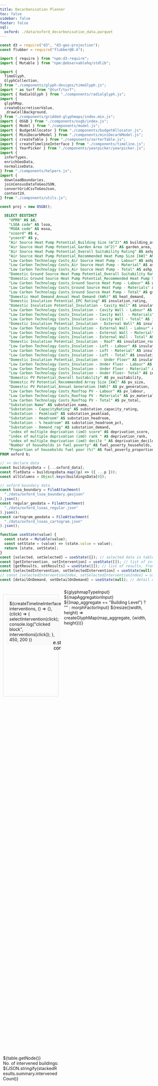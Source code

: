 ```yaml
---
title: Decarbonisation Planner
toc: false
sidebar: false
footer: false
sql:
  oxford: ./data/oxford_decarbonisation_data.parquet
---
```


<!-- ------------ Imports ------------ -->

```js
const d3 = require("d3", "d3-geo-projection");
const flubber = require("flubber@0.4");

import { require } from "npm:d3-require";
import { Mutable } from "npm:@observablehq/stdlib";

import {
  TimeGlyph,
  GlyphCollection,
} from "./components/glyph-designs/timeGlyph.js";
import * as turf from "@turf/turf";
import { RadialGlyph } from "./components/radialglyph.js";
import {
  glyphMap,
  createDiscretiserValue,
  _drawCellBackground,
} from "./components/gridded-glyphmaps/index.min.js";
import { OSGB } from "./components/osgb/index.js";
import { Model } from "./components/model.js";
import { BudgetAllocator } from "./components/budgetAllocator.js";
import { MiniDecarbModel } from "./components/miniDecarbModel.js";
import { createTable } from "./components/sorterTable.js";
import { createTimelineInterface } from "./components/timeline.js";
import { YearPicker } from "./components/yearpicker/yearpicker.js";
import {
  inferTypes,
  enrichGeoData,
  normaliseData,
} from "./components/helpers.js";
import {
  downloadBoundaries,
  joinCensusDataToGeoJSON,
  convertGridCsvToGeoJson,
  context2d,
} from "./components/utils.js";
```

```js
const proj = new OSGB();
```

<!-- ---------------- Data ---------------- -->

```sql id=oxford_data
  SELECT DISTINCT
    "UPRN" AS id,
    "LSOA code" AS lsoa,
    "MSOA code" AS msoa,
    "xcoord" AS x,
    "ycoord" AS y,
    "Air Source Heat Pump Potential_Building Size (m^2)" AS building_area,
    "Air Source Heat Pump Potential_Garden Area (m^2)" AS garden_area,
    "Air Source Heat Pump Potential_Overall Suitability Rating" AS ashp_suitability,
    "Air Source Heat Pump Potential_Recommended Heat Pump Size [kW]" AS ashp_size,
    "Low Carbon Technology Costs_Air Source Heat Pump - Labour" AS ashp_labour,
    "Low Carbon Technology Costs_Air Source Heat Pump - Material" AS ashp_material,
    "Low Carbon Technology Costs_Air Source Heat Pump - Total" AS ashp_total,
    "Domestic Ground Source Heat Pump Potential_Overall Suitability Rating" AS gshp_suitability,
    "Domestic Ground Source Heat Pump Potential_Recommended Heat Pump Size [kW]" AS gshp_size,
    "Low Carbon Technology Costs_Ground Source Heat Pump - Labour" AS gshp_labour,
    "Low Carbon Technology Costs_Ground Source Heat Pump - Materials" AS gshp_material,
    "Low Carbon Technology Costs_Ground Source Heat Pump - Total" AS gshp_total,
    "Domestic Heat Demand_Annual Heat Demand (kWh)" AS heat_demand,
    "Domestic Insulation Potential_EPC Rating" AS insulation_rating,
    "Domestic Insulation Potential_Insulation - Cavity Wall" AS insulation_cwall,
    "Low Carbon Technology Costs_Insulation - Cavity Wall - Labour" AS insulation_cwall_labour,
    "Low Carbon Technology Costs_Insulation - Cavity Wall  - Materials" AS insulation_cwall_materials,
    "Low Carbon Technology Costs_Insulation - Cavity Wall - Total" AS insulation_cwall_total,
    "Domestic Insulation Potential_Insulation - External Wall" AS insulation_ewall,
    "Low Carbon Technology Costs_Insulation - External Wall - Labour" AS insulation_ewall_labour,
    "Low Carbon Technology Costs_Insulation - External Wall - Material" AS insulation_ewall_materials,
    "Low Carbon Technology Costs_Insulation - External Wall - Total" AS insulation_ewall_total,
    "Domestic Insulation Potential_Insulation - Roof" AS insulation_roof,
    "Low Carbon Technology Costs_Insulation - Loft - Labour" AS insulation_roof_labour,
    "Low Carbon Technology Costs_Insulation - Loft - Material" AS insulation_roof_materials,
    "Low Carbon Technology Costs_Insulation - Loft - Total" AS insulation_roof_total,
    "Domestic Insulation Potential_Insulation - Under Floor" AS insulation_floor,
    "Low Carbon Technology Costs_Insulation - Under Floor - Labour" AS insulation_floor_labour,
    "Low Carbon Technology Costs_Insulation - Under Floor - Material" AS insulation_floor_materials,
    "Low Carbon Technology Costs_Insulation - Under Floor- Total" AS insulation_floor_total,
    "Domestic PV Potential_Overall Suitability" AS pv_suitability,
    "Domestic PV Potential_Recommended Array Size [kW]" AS pv_size,
    "Domestic PV Potential_Annual Generation [kWh]" AS pv_generation,
    "Low Carbon Technology Costs_Rooftop PV - Labour" AS pv_labour,
    "Low Carbon Technology Costs_Rooftop PV - Materials" AS pv_material,
    "Low Carbon Technology Costs_Rooftop PV - Total" AS pv_total,
    "Substation Name" AS substation_name,
    "Substation - CapacityRating" AS substation_capacity_rating,
    "Substation - Peakload" AS substation_peakload,
    "Substation - Headroom" AS substation_headroom,
    "Substation - % headroom" AS substation_headroom_pct,
    "Substation - Demand_rag" AS substation_demand,
    "index of multiple deprivation (imd) score" AS deprivation_score,
    "index of multiple deprivation (imd) rank " AS deprivation_rank,
    "index of multiple deprivation (imd) decile " AS deprivation_decile,
    "Number of households in fuel poverty" AS fuel_poverty_households,
    "Proportion of households fuel poor (%)" AS fuel_poverty_proportion
FROM oxford b;
```

```js
// >> declare data
const buildingsData = [...oxford_data];
const flatData = buildingsData.map((p) => ({ ...p }));
const allColumns = Object.keys(buildingsData[0]);
```

```js
// oxford boundary data
const lsoa_boundary = FileAttachment(
  "./data/oxford_lsoa_boundary.geojson"
).json();
const regular_geodata = FileAttachment(
  "./data/oxford_lsoas_regular.json"
).json();
const cartogram_geodata = FileAttachment(
  "./data/oxford_lsoas_cartogram.json"
).json();
```

<!-- ------------ Getter-Setter ------------ -->

```js
function useState(value) {
  const state = Mutable(value);
  const setState = (value) => (state.value = value);
  return [state, setState];
}
const [selected, setSelected] = useState({}); // selected data in table
const [getIntervention, setIntervention] = useState([]); // list of interventions
const [getResults, setResults] = useState([]); // list of results, from running model
const [selectedIntervention, setSelectedIntervention] = useState(null); // selected intervention in timeline
// const [selectedInterventionIndex, setSelectedInterventionIndex] = useState(null); // selected intervention index
const [detailOnDemand, setDetailOnDemand] = useState(null); // detail on demand on map
```

<!-------- Stylesheets -------->
<link
  rel="stylesheet"
  href="https://cdn.jsdelivr.net/npm/bulma@1.0.0/css/bulma.min.css"
>

<link rel="stylesheet" href="https://cdnjs.cloudflare.com/ajax/libs/font-awesome/6.0.0-beta3/css/all.min.css">

<link
  rel="stylesheet"
  href="./styles/dashboard.css"
>

<link
  rel="stylesheet"
  href="./components/yearpicker/yearpicker.css"
>

<style>
body, html {
  height: 100%;
  margin: 0 !important;
  overflow: hidden;
  padding: 0;
}

#observablehq-main, #observablehq-header, #observablehq-footer {
    margin: 0 !important;
    /* width: 100% !important; */
    max-width: 100% !important;
}

#observablehq-center {
  margin: 0.5rem !important;
}

.grid {
  margin: 0 !important;
}

.grid-container {
    display: grid;
    grid-template-columns: 2fr 3fr;
    /* grid-template-rows: 2fr 4fr; */
    /* grid-template-rows: repeat(2, 1fr) 1fr; */
    gap: 2px; /* gap between grid items */
    padding: 2px;
    height: 100vh;
  }

  /* Left panel boxes */
  #left-panel {
     /* Spans 2 rows */
    display: grid;
    grid-column: 1;
    grid-template-rows: 2fr 3fr; /* Sets the row proportions */
    /* grid-template-rows: 1fr 1fr; Two equal rows */
    height: 100%;
    gap: 4px;
  }

  .left-top {
    display: grid;
    grid-row: 1;
    /* grid-template-columns: 1fr 1fr; Split into two equal columns */
    gap: 4px;
  }

  /* Main panel bottom, split into two sections */
  .left-bottom {
    grid-row: 2;
    display: grid;
    /* grid-template-columns: 3fr 1fr; Split bottom row into 1/3 ratio */
    gap: 4px;
  }

  /* Right panel boxes */
  #main-panel {
    grid-column: 2;
    display: grid;
    grid-template-rows: 4fr 2fr;
    height: 98vh;
    gap: 4px;
  }

  .card {
    /* display: flex; /* Use Flexbox */
    /* justify-content: center; Horizontally center content */
    /* align-items: center; Vertically center content */
    /* text-align: center; Center text alignment for multiline */ */
    border: 1px dark-grey solid;
    padding: 8px;
    margin: 0 !important;
    border-radius: 0 !important;
    box-sizing: border-box; /* Ensure padding is included in height calculations */
  }

  .left-top .left-bottom .card {
      height: 100%; /* Let the grid layout define height naturally */
  }

.dragging {
  opacity: 0.5;
  cursor: grabbing;
}

#interventions-list li {
  transition: background-color 0.3s;
}

#interventions-list li:hover {
  background-color: #f9f9f9;
}

#interventions-list li.selected {
  background-color: #e0f7fa; /* Light cyan for selection */
  font-weight: bold;
  border-left: 4px solid #00bcd4; /* Accent border */
}

.buttons {
      margin-left: auto;
    }

.buttons button {
  margin-left: 5px;
  border: none;
  background: none;
  cursor: pointer;
  color: #007bff;
}

.buttons button:hover {
  color: #0056b3;
}

.hidden {
  opacity: 0;
  transition: opacity 0.3s ease;
  pointer-events: none; /* Prevent clicks when hidden */
}

.visible {
  opacity: 1;
  transition: opacity 0.3s ease;
}

#graph-container {
  display: flex;
  align-items: flex-start;
  justify-content: space-between;
  width: 100%;
  border: 1px solid #ddd;
  padding: 10px;
  box-sizing: border-box;
}


/* Panel styling */
#timeline-panel {
  flex: 1;
  background-color: #f9f9f9;
  padding: 10px;
  border-right: 1px solid #ddd;
  height: 100%;
}

/* Buttons container styling */
#timeline-buttons {
  display: flex;
  flex-direction: column;
  gap: 10px;
  margin: 10px; /* Margin on all sides */
}

/* Button styling */
#timeline-buttons .btn {
  display: flex;
  align-items: center;
  justify-content: center;
  width: 40px;
  height: 40px; /* Consistent button size */
  font-size: 16px;
  border: none;
  border-radius: 4px;
  cursor: pointer;
  transition: transform 0.2s ease, background-color 0.2s ease; /* Smooth background transition */
  background-color: #f0f0f0; /* Subtle background */
}

/* Hover effect for buttons */
#timeline-buttons .btn:hover {
  transform: scale(1.1);
  background-color: #e0e0e0;
}

#timeline-buttons .btn i {
  font-size: 18px;
  vertical-align: middle;
}

#timeline-buttons button[disabled] {
    opacity: 0.6;
    cursor: not-allowed;
    background-color: #cccccc;
  }



</style>

<!-- ---------------- HTML Layout ---------------- -->

<div class="grid-container" style="padding:2px; height:100vh;">
  <div id="left-panel" style="overflow-x:hidden; height:96vh;">
    <div class="left-top">
      <div class="card" style="overflow-y: scroll;">
        <!-- <h2> Decarbonisation Planner </h2> -->
        <br>
         <div id="graph-container">
          <div id="timeline-panel">
            ${createTimelineInterface(
            interventions,
            () => {},
            (click) => {
              selectIntervention(click);
              console.log("clicked block", interventions[click]);
              },
            450,
            200
          )}
          </div> <!-- timeline panel -->
          <nav id="timeline-buttons">
            <button id="openModalBtn" data-show-modal class="btn" aria-label="Add">
              <i class="fas fa-plus"></i>
            </button>
            <button class="btn edit" aria-label="Edit">
              <i class="fas fa-edit" style="color:green;"></i>
            </button>
            ${html`<button class="btn erase" aria-label="Delete"
              onclick=${(e) => {
                e.stopPropagation();
                console.log("clicked block", e);
            }}>
            <i class="fas fa-trash" style="color:red;"></i>
          </button>`}
            <button class="btn move-up" aria-label="Move Up">
              <i class="fas fa-arrow-up"></i>
            </button>
            <button class="btn move-down" aria-label="Move Down">
              <i class="fas fa-arrow-down"></i>
            </button>
          </nav>
        </div> <!-- graph container -->
      </div> <!-- card -->
    </div> <!-- left top -->
    <div class="left-bottom">
        <div class="card" style="overflow-x:hidden;">
          <!-- <h2> Sortable Table </h2> -->
            ${table.getNode()}
            <div>No. of intervened buildings: ${JSON.stringify(stackedResults.summary.intervenedCount)}</div>
        </div>
    </div> <!-- left bottom -->
    </div> <!-- left panel -->
  <div id="main-panel">
    <div class="card" style="overflow-x:hidden; overflow-y:hidden; height:96vh;">
      <!-- <h2> Main Panel </h2> -->
      ${glyphmapTypeInput}
      ${mapAggregationInput}
      ${(map_aggregate == "Building Level") ? "" : morphFactorInput}
      ${resize((width, height) => createGlyphMap(map_aggregate, {width, height}))}
    </div>
  </div>
</div>

<!-------- MODAL -------->
<dialog style="padding:0.2em; border-width:0px;">
  <div id="project-properties" class="card">
    <div class="form-group">
      ${techsInput}
    </div>
    <div class="form-group">
      ${totalBudgetInput}
    </div>
    <div class="form-group">
      <div style="display:flex; flex-direction: row; align-items: center; min-height: 25.5px; gap: 60px;">
        <span><b>Start Year</b></span> ${startYearInput}
      </div>
    </div>
    <div class="form-group">
      <label for="total-budget">Project length (years):</label>
      ${projectLengthInput}
    </div>
    <div class="form-group">
      <label for="total-budget">Budget Allocation Type:</label>
      ${allocationTypeInput}
    </div>
    <!-- ${svg} -->
    <div class="form-group">
    <form method="dialog">
      ${html`
        <button class="create-btn" type="button" onclick=${addNewIntervention}>
          Add New Intervention
        </button>
      `}
      </form> 
    </div>
  </div>
</dialog>

```js
// Modal script
let modalBtn = document.querySelector("[data-show-modal]");
let modal = document.querySelector("dialog");

// Show the modal
modalBtn.addEventListener("click", function () {
  modal.showModal();
});
```

```js
// for dealing with selected list items
let selectedInterventionIndex = null; // Track the selected intervention index
// console.log("selectedInterventionIndex: ", selectedInterventionIndex);

function selectIntervention(index) {
  // Update the selected index
  selectedInterventionIndex = index;
  // setSelectedInterventionIndex(index);

  // Clear previous selection
  document
    .querySelectorAll("#interventions-list li")
    .forEach((li) => li.classList.remove("selected"));

  // Highlight the selected item
  const selectedItem = document.querySelector(
    `#interventions-list li:nth-child(${index + 1})`
  );
  setSelectedIntervention(results[selectedInterventionIndex]);
  // console.log("selectedItem: ", results[selectedInterventionIndex]);
  // setSelectedIntervention(selectedItem);
  if (selectedItem) selectedItem.classList.add("selected");
}

// if interventions is empty, setSelectedIntervention to null
if (interventions.length === 0) {
  setSelectedIntervention(null);
  // setSelectedInterventionIndex(null); // this somehow crashes the code
}
```

```js
// Disable buttons when no intervention is selected
document
  .querySelectorAll("#timeline-buttons button:not(#openModalBtn)")
  .forEach((button) => {
    button.disabled = !selectedIntervention;
    // console.log("button status", button.disabled);
    button.setAttribute("aria-disabled", !selectedIntervention);
  });
```

<!-- ---------------- Input form declarations ---------------- -->

```js
// list of decarb technologies
const techsInput = Inputs.select(
  [
    "PV",
    "ASHP",
    "GSHP",
    "Insulation - Cavity Wall",
    "Insulation - External Wall",
    "Insulation - Roof",
    "Insulation - Under Floor",
  ],
  {
    label: html`<b>Technology</b>`,
    value: "ASHP",
    submit: true,
    // disabled: selectedIntervention ? true : false,
  }
);
techsInput.style["max-width"] = "300px";
Object.assign(techsInput, {
  oninput: (event) => event.isTrusted && event.stopImmediatePropagation(),
  onchange: (event) => event.currentTarget.dispatchEvent(new Event("input")),
});
const technology = Generators.input(techsInput);
// display(techsInput);

// Total Budget
const totalBudgetInput = Inputs.text({
  label: html`<b>Total Budget</b>`,
  placeholder: "Available Budget in GBP",
  value: 100_000_000,
  submit: true,
  // disabled: selectedIntervention ? true : false,
  // value: selectedIntervention
  //   ? Math.round(
  //       (selectedIntervention.totalBudgetSpent + Number.EPSILON) * 100
  //     ) / 100
  //   : 100_000_000,
  // submit: html`<button class="create-btn" style="color:white;">Submit</button>`,
});
totalBudgetInput.style["max-width"] = "300px";
Object.assign(totalBudgetInput, {
  oninput: (event) => event.isTrusted && event.stopImmediatePropagation(),
  onchange: (event) => event.currentTarget.dispatchEvent(new Event("input")),
});
const total_budget = Generators.input(totalBudgetInput);

// Start Year
// const startYearInput = Inputs.text({
//   label: html`<b>Start Year</b>`,
//   placeholder: "Starting year?",
//   disabled: selectedIntervention ? true : false,
//   value: selectedIntervention
//     ? Number(Object.keys(selectedIntervention.yearlyStats)[0])
//     : 2024,
//   // submit: html`<button class="create-btn" style="color:white;">Submit</button>`,
// });
// startYearInput.style["max-width"] = "300px";
const startYearInput = html`<input
  style="width: 100%; max-width:100px; max-height: 25.5px;"
  type="number"
  value="2024"
  step="1"
  min="2024"
  max="2080"
  label="Start Year"
/>`;
Object.assign(startYearInput, {
  oninput: (event) => event.isTrusted && event.stopImmediatePropagation(),
  onchange: (event) => event.currentTarget.dispatchEvent(new Event("input")),
});
// console.log("startYearInput.style", startYearInput.columns);
const start_year = Generators.input(startYearInput);

// Project Length
const projectLengthInput = Inputs.range([0, 10], {
  // label: html`<b>Project length in years</b>`,
  step: 1,
  value: 5,
});
projectLengthInput.number.style["max-width"] = "60px";
Object.assign(projectLengthInput, {
  oninput: (event) => event.isTrusted && event.stopImmediatePropagation(),
  onchange: (event) => event.currentTarget.dispatchEvent(new Event("input")),
});
const project_length = Generators.input(projectLengthInput);

// Allocation Type
const allocationTypeInput = Inputs.radio(["linear", "sqrt", "exp", "cubic"], {
  // label: html`<b>Allocation Type</b>`,
  value: "linear",
});
Object.assign(allocationTypeInput, {
  oninput: (event) => event.isTrusted && event.stopImmediatePropagation(),
  onchange: (event) => event.currentTarget.dispatchEvent(new Event("input")),
});
const allocation_type = Generators.input(allocationTypeInput);

const priorityInput = Inputs.form([
  Inputs.select([...allColumns, "None"], {
    label: html`<b>Sorting Priority</b>`,
    value: "None",
    disabled: true,
  }),
  Inputs.radio(["asc", "desc"], {
    label: "Order",
    value: "asc",
    disabled: true,
  }),
]);
const priority_input = Generators.input(priorityInput);

const filterInput = Inputs.form([
  Inputs.select([...allColumns, "None"], {
    label: html`<b>Filter Column</b>`,
    value: "None",
    disabled: true,
  }),
  Inputs.text({
    label: "Filter Value",
    placeholder: "e.g., '> 1000'",
    disabled: true,
  }),
]);
const filter_input = Generators.input(filterInput);

const glyphmapTypeInput = Inputs.radio(
  ["Interventions", "Decarbonisation Time series"],
  {
    label: "Type of map",
    value: "Interventions",
  }
);
const glyphmapType = Generators.input(glyphmapTypeInput);

const mapAggregationInput = Inputs.radio(["LSOA Level", "Building Level"], {
  label: "Map Aggregated at",
  value: "LSOA Level",
});
const map_aggregate = Generators.input(mapAggregationInput);

const morphFactorInput = html`<input
  style="width: 100%; max-width:450px;"
  type="range"
  value="0"
  step="0.05"
  min="0"
  max="1"
/>`;
const morph_factor = Generators.input(morphFactorInput);
```

```js
// Budget Allocator
const allocator = new BudgetAllocator(
  total_budget,
  Number(start_year),
  Number(project_length)
);

let initialAllocations;
if (allocation_type === "linear") {
  initialAllocations = allocator.allocateLinear();
} else {
  initialAllocations = allocator.allocateCustom(allocation_type);
}
```

```js
const { svg, getAllocations } = allocator.visualise(
  initialAllocations,
  (changes) => {
    // console.log("data changed:", changes);
    setSelected(changes);
  },
  400,
  200
);
// display(results);
```

```js
// set allocation based on custom graph
allocation_type;
const allocations = selected ? getAllocations(selected) : initialAllocations;
// display(interventions);
```

```js
// console.log("selected: ", selected);
```

```js
// store intervention results
let interventions = getIntervention;
let results = getResults;
```

<!-- ---------------- Functions ---------------- -->

```js
// >> Some functions related to creating and managing interventions

// create config template
function createConfigTemplate(start_year, allocations) {
  return {
    initial_year: Number(start_year),
    duration: allocations.length,
    rolledover_budget: 0,
    yearly_budgets: allocations.map((item) => item.budget),
    tech: {},
    priorities: [],
    filters: [],
  };
}

// add new intervention
function addIntervention(
  techConfig,
  start_year,
  allocation,
  filters = [],
  priorities = []
) {
  const config = createConfigTemplate(start_year, allocation);
  // console.log("configuration sent", config);

  config.tech = {
    name: techConfig.name,
    config: techConfig.config,
  };

  // console.log("techConfig Name", techConfig);

  // Apply filters and priorities - append to existing
  config.filters = [...(config.filters || []), ...filters];
  config.priorities = [...(config.priorities || []), ...priorities];

  const newIntervention = { ...config, id: Date.now() };
  setIntervention([...interventions, newIntervention]);
  const modelResult = runModel(newIntervention, buildingsData);
  setResults([...results, modelResult]);
  console.log("Intervention added:", config);
  // close the modal
  document.getElementById("simpleModal").style.display = "none";
}
// remove intervention
function removeIntervention(index) {
  if (index >= 0 && index < interventions.length) {
    setIntervention(interventions.filter((_, i) => i !== index));

    // when intervention is removed, remove the corresponding results
    setResults(results.filter((_, i) => i !== index));
  } else {
    console.log("Invalid index.");
  }
}

// handle form submission: add new intervention
function addNewIntervention() {
  const new_start_year = start_year;
  const new_tech = technology;
  const new_allocations = allocations;

  // if result exist, take the remaining budget from the latest year
  // and add it to this first year budget
  if (results.length > 0) {
    const latestResult = results[results.length - 1];
    new_allocations[0].budget += latestResult.remainingBudget;
  }

  // Retrieve techConfig from the selected technology
  const techConfig = listOfTech[new_tech];
  // console.log("techConfig", techConfig);

  // Example filters and priorities
  // const filters = [(b) => b.properties["substation_headroom"] >= 500];
  // const priorities = [{ name: "substation_capacity_rating", order: "asc" }];
  const filters = [];
  const priorities = [];

  addIntervention(
    techConfig,
    new_start_year,
    new_allocations,
    filters,
    priorities
  );
}

// Modify current intervention
function modifyIntervention(
  index,
  newTechConfig = null,
  newStartYear = null,
  newAllocations = null,
  newFilters = null,
  newPriorities = null
) {
  // Validate index
  if (index < 0 || index >= interventions.length) {
    console.error("Invalid intervention index");
    return;
  }

  // Get existing intervention
  const intervention = { ...interventions[index] };

  // Update values if provided
  if (newTechConfig) {
    intervention.tech = {
      name: newTechConfig.name,
      config: newTechConfig.config,
    };
  }

  if (newStartYear) {
    intervention.initial_year = Number(newStartYear);
  }

  if (newAllocations) {
    intervention.yearly_budgets = newAllocations.map((item) => item.budget);
    intervention.duration = newAllocations.length;
  }

  if (newFilters) {
    intervention.filters = [...newFilters];
  }

  if (newPriorities) {
    intervention.priorities = [...newPriorities];
  }

  // Update interventions array
  const updatedInterventions = [...interventions];
  updatedInterventions[index] = intervention;
  setIntervention(updatedInterventions);

  // Re-run model and update results
  const modelResult = runModel(intervention, buildingsData);
  const updatedResults = [...results];
  updatedResults[index] = modelResult;
  setResults(updatedResults);

  console.log("Intervention modified:", intervention);
}

// stack results from getRecap() method
function stackResults(results) {
  const buildingMap = new Map();
  const yearlySummary = {}; // Object to store the overall yearly summary

  // Collect and merge all buildings from all results
  results.forEach((result) => {
    // Process yearlyStats for overall summary
    Object.entries(result.yearlyStats).forEach(([year, stats]) => {
      if (!yearlySummary[year]) {
        yearlySummary[year] = {
          budgetSpent: 0,
          buildingsIntervened: 0,
          totalCarbonSaved: 0, // Initialize carbon saved
          technologies: new Set(),
        };
      }

      yearlySummary[year].budgetSpent += stats.budgetSpent;
      yearlySummary[year].buildingsIntervened += stats.buildingsIntervened;
      yearlySummary[year].technologies.add(result.techName); // Add the technology

      // Accumulate total carbon saved from intervened buildings for this year
      stats.intervenedBuildings.forEach((building) => {
        yearlySummary[year].totalCarbonSaved += building.carbonSaved || 0;
      });
    });

    result.allBuildings.forEach((building) => {
      if (!buildingMap.has(building.id)) {
        const { properties, ...rest } = building; // Destructure properties and other fields
        buildingMap.set(building.id, {
          ...rest,
          ...properties, // Flatten properties here
          isIntervened: false,
          totalCost: 0,
          totalCarbonSaved: 0,
          interventionHistory: [],
          interventionYears: [],
          interventionTechs: [],
        });
      }
    });

    // Process interventions
    result.intervenedBuildings.forEach((building) => {
      const target = buildingMap.get(building.id);
      const intervention = {
        tech: result.techName,
        year: building.interventionYear,
        cost: building.interventionCost,
        carbonSaved: building.carbonSaved,
        interventionID: result.interventionId,
      };

      target.isIntervened = true;
      target.totalCost += building.interventionCost;
      target.totalCarbonSaved += building.carbonSaved;
      target.interventionHistory.push(intervention);
      target.interventionYears.push(building.interventionYear);
      if (!target.interventionTechs.includes(result.techName)) {
        target.interventionTechs.push(result.techName);
      }
    });
  });

  // Finalize the yearly summary
  Object.values(yearlySummary).forEach((yearData) => {
    yearData.technologies = Array.from(yearData.technologies); // Convert Set to Array
  });

  const buildings = Array.from(buildingMap.values());
  const summary = {
    totalBuildings: buildings.length,
    intervenedCount: buildings.filter((b) => b.isIntervened).length,
    untouchedCount: buildings.filter((b) => !b.isIntervened).length,
    totalCost: buildings.reduce((sum, b) => sum + b.totalCost, 0),
    totalCarbonSaved: buildings.reduce((sum, b) => sum + b.totalCarbonSaved, 0),
    uniqueTechs: [
      ...new Set(buildings.flatMap((b) => b.interventionTechs).filter(Boolean)),
    ],
    interventionYearRange: buildings.some((b) => b.interventionYears.length)
      ? [
          Math.min(...buildings.flatMap((b) => b.interventionYears)),
          Math.max(...buildings.flatMap((b) => b.interventionYears)),
        ]
      : null,
  };

  return {
    buildings,
    summary,
    yearlySummary, // Add the overall yearly summary
    intervenedBuildings: buildings.filter((b) => b.isIntervened),
    untouchedBuildings: buildings.filter((b) => !b.isIntervened),
  };
}

const stackedResults = stackResults(results);

// console.log("stackedResults", stackedResults);
```

```js
let config = {
  initial_year: Number(start_year),
  rolledover_budget: 0,
  yearly_budgets: allocations.map((item) => item.budget),
  tech: {},
  priorities: [],
};

const listOfTech = {
  ASHP: {
    name: "ASHP",
    config: {
      suitabilityKey: "ashp_suitability",
      labourKey: "ashp_labour",
      materialKey: "ashp_material",
      savingsKey: "heat_demand",
    },
  },
  PV: {
    name: "PV",
    config: {
      suitabilityKey: "pv_suitability",
      labourKey: "pv_labour",
      materialKey: "pv_material",
      savingsKey: "solar_generation",
    },
  },
  GSHP: {
    name: "GSHP",
    config: {
      suitabilityKey: "gshp_suitability",
      labourKey: "gshp_labour",
      materialKey: "gshp_material",
      savingsKey: "gshp_size",
    },
  },
  Insulation: {
    name: "Insulation",
    config: {
      suitabilityKey: "insulation_rating",
      labourKey: "insulation_cwall_labour",
      materialKey: "insulation_cwall_materials",
      savingsKey: "insulation_cwall",
    },
  },
};

function addTechConfig(techConfig) {
  config.tech = {
    name: techConfig.name,
    config: techConfig.config,
  };
}

function addPriority(name, order = "asc") {
  const newPriority = {
    name: name,
    order: order,
  };

  config.priorities.push(newPriority);
}

function runModel(config, buildings) {
  const model = new MiniDecarbModel(config, buildings);
  model.runModel();
  return model.getRecap();
}

// update config here
// addTechConfig(listOfTech.ASHP);
// // addPriority("substation_headroom", "asc");
```

```js
// console.log("selectedIntervention", selectedIntervention);
// console.log(
//   "selectedIntervention year",
//   Object.keys(selectedIntervention.yearlyStats)[0]
// );
```

<!-- ---------------- Sortable Table ---------------- -->

```js
// columns to show in the table
const cols = [
  { column: "id", nominals: null },
  {
    column: "isIntervened",
    nominals: null,
  },
  { column: "lsoa", nominals: null },
  {
    column: "insulation_rating",
    ordinals: ["Unknown", "A", "B", "C", "D", "E", "F", "G"],
  },
  {
    column: "insulation_ewall",
    // ordinals: null,
    nominals: null,
    // ordinals: ["Unknown", "A", "B", "C", "D", "E", "F", "G"],
  },
  {
    column: "pv_generation",
    thresholds: [
      0, 1000, 2000, 3000, 4000, 5000, 6000, 7000, 8000, 9000, 10000, 20000,
      30000, 40000, 50000,
    ],
  },
  {
    column: "ashp_size",
    thresholds: [0, 1, 2, 3, 4, 5, 6, 7, 8, 9, 10, 20, 30, 40, 50],
  },
];
```

```js
const tableData = selectedIntervention ? stackedResults.buildings : flatData;

const table = new createTable(tableData, cols, (changes) => {
  console.log("Table changed:", changes);
  setSelected(changes.selection);
});
```

```js
console.log("Test inferring data types", inferTypes(tableData));
```

<!-- ---------------- Glyph Maps ---------------- -->

```js
// glyphmap basic specs
function glyphMapSpecBasic(width = 1000, height = 600) {
  return {
    // coordType: "notmercator",
    initialBB: turf.bbox(lsoa_boundary),
    data: tableData,
    getLocationFn: (row) => [row.x, row.y],
    discretisationShape: "grid",
    mapType: "CartoPositron",
    // interactiveCellSize: true,
    cellSize: 30,

    // width: 800,
    // height: 600,
    width: width,
    height: height - 40,

    customMap: {
      scaleParams: [],

      initFn: (cells, cellSize, global, panel) => {
        // console.log("initFn", cells, cellSize, global, panel);
      },

      preAggrFn: (cells, cellSize, global, panel) => {
        // console.log("global", global);
      },

      aggrFn: (cell, row, weight, global, panel) => {
        if (cell.building_area) {
          cell.building_area += row.building_area;
          // Update existing values
          cell.data.costs.ashp += row.ashp_labour + row.ashp_material;
          cell.data.costs.pv += row.pv_labour + row.pv_material;
          cell.data.costs.gshp += row.gshp_labour + row.gshp_material;
          cell.data.carbon.ashp += row.heat_demand;
          cell.data.carbon.pv += row.pv_generation;
          cell.data.carbon.gshp += row.gshp_size;
        } else {
          cell.building_area = row.building_area;
          // Initialize data structure
          cell.data = {
            costs: {
              ashp: row.ashp_labour + row.ashp_material,
              pv: row.pv_labour + row.pv_material,
              gshp: row.gshp_labour + row.gshp_material,
            },
            carbon: {
              ashp: row.heat_demand,
              pv: row.pv_generation,
              gshp: row.gshp_size,
            },
          };
        }

        // --- Normalization ---
        // Create arrays for costs and carbon for normalization
        let costsData = Object.entries(cell.data.costs).map(([key, value]) => ({
          key,
          value,
        }));
        let carbonData = Object.entries(cell.data.carbon).map(
          ([key, value]) => ({ key, value })
        );

        // Normalize costs and carbon data separately
        costsData = normaliseData(costsData, ["value"]);
        carbonData = normaliseData(carbonData, ["value"]);

        // Update cell.data with normalized values
        cell.data.costs = costsData.reduce((acc, { key, value }) => {
          acc[key] = value;
          return acc;
        }, {});
        cell.data.carbon = carbonData.reduce((acc, { key, value }) => {
          acc[key] = value;
          return acc;
        }, {});
      },

      postAggrFn: (cells, cellSize, global, panel) => {
        //add cell interaction
        let canvas = d3.select(panel).select("canvas").node();

        canvas.addEventListener("click", function (evt) {
          //check which cell the click was in
          const rect = canvas.getBoundingClientRect();
          let x = evt.clientX - rect.left;
          let y = evt.clientY - rect.top;
          global.clickedCell = null;
          for (let i = 0; i < cells.length; i++)
            if (insideCell(cells[i], x, y)) global.clickedCell = cells[i];
        });
      },

      preDrawFn: (cells, cellSize, ctx, global, panel) => {
        if (!cells || cells.length === 0) {
          console.error("No cells data available");
          return;
        }

        global.pathGenerator = d3.geoPath().context(ctx);
        global.colourScalePop = d3
          .scaleSequential(d3.interpolateBlues)
          .domain([0, d3.max(cells.map((row) => row.building_area))]);
      },

      drawFn: (cell, x, y, cellSize, ctx, global, panel) => {
        const boundary = cell.getBoundary(0);
        if (boundary[0] != boundary[boundary.length - 1]) {
          boundary.push(boundary[0]);
        }
        const boundaryFeat = turf.polygon([boundary]);

        ctx.beginPath();
        global.pathGenerator(boundaryFeat);
        ctx.fillStyle = global.colourScalePop(cell.building_area);
        ctx.fill();

        //add contour to clicked cells
        if (global.clickedCell == cell) {
          ctx.lineWidth = 4;
          ctx.strokeStyle = "rgb(250,250,250)";
          ctx.stroke();
          ctx.lineWidth = 2;
          ctx.strokeStyle = "rgb(50,50,50)";
          ctx.stroke();
        }

        //draw a radial glyph -> change the array to real data (between 0 and 1)
        // drawRadialMultivariateGlyph([0.5, 0.1, 0.9, 0.3], x, y, cellSize, ctx);
        let rg = new RadialGlyph([
          cell.data.carbon.ashp,
          cell.data.carbon.pv,
          cell.data.carbon.gshp,
          cell.data.costs.ashp,
          cell.data.costs.pv,
          cell.data.costs.gshp,
        ]);
        rg.draw(ctx, x, y, cellSize / 2);

        // console.log("boundary", boundary);
      },

      postDrawFn: (cells, cellSize, ctx, global, panel) => {},

      tooltipTextFn: (cell) => {
        if (cell) {
          // console.log("cell on tooltip", cell);
          setDetailOnDemand(cell.data);
          return `Total Building Area: ${cell.building_area.toFixed(2)} m^2`;
        } else {
          return "no data";
        }
      },
    },
  };
}
```

```js
const glyphMapSpecBasicWgs84 = {
  ...glyphMapSpecBasic,
  // coordType: "mercator",
  initialBB: {}, //use the WGS84 extent
  getLocationFn: (row) => {},
};
```

```js
function drawDetailOnDemand(width, height) {
  let canvas = document.createElement("canvas");
  let ctx = canvas.getContext("2d");
  canvas.width = width;
  canvas.height = width;

  if (!detailOnDemand) {
    return canvas;
  }

  let data = detailOnDemand;

  let rg = new RadialGlyph([
    data.carbon.ashp,
    data.carbon.pv,
    data.carbon.gshp,
    data.costs.ashp,
    data.costs.pv,
    data.costs.gshp,
  ]);
  rg.draw(ctx, width / 2, height / 2, Math.min(width / 2, height / 2));

  return canvas;
}
```

```js
function drawRadialMultivariateGlyph(normalisedData, x, y, size, ctx) {
  let angle = (2 * Math.PI) / normalisedData.length;
  let centerX = x;
  let centerY = y;
  let radius = size / 2;
  // console.log(radius);

  //get a colour palette
  let colors = d3
    .scaleOrdinal(d3.schemeTableau10)
    .domain(d3.range(normalisedData.length));

  normalisedData.map((d, i) => {
    drawPieSlice(
      ctx,
      centerX,
      centerY,
      radius * 0.9,
      angle * (i + 0.1),
      angle * (i + 0.9),
      "rgba(0,0,0,0.05)"
    );
    drawPieSlice(
      ctx,
      centerX,
      centerY,
      radius * Math.sqrt(d) * 0.95,
      angle * (i + 0.1),
      angle * (i + 0.9),
      colors(i)
    );
  });
}
```

```js
function drawPieSlice(ctx, cx, cy, r, angleStart, angleEnd, color) {
  ctx.beginPath();
  ctx.moveTo(cx, cy);
  ctx.arc(cx, cy, r, angleStart, angleEnd);
  ctx.lineTo(cx, cy);
  ctx.fillStyle = color;
  ctx.fill();
}
```

```js
// joining attributes to geodata
// const regular_geodata_withproperties = joinCensusDataToGeoJSON(
//   [...flatData],
//   regular_geodata
// );
// const cartogram_geodata_withproperties = joinCensusDataToGeoJSON(
//   [...flatData],
//   cartogram_geodata
// );
// console.log("regular_geodata_withproperties", regular_geodata_withproperties);
// console.log(
//   "cartogram_geodata_withproperties",
//   cartogram_geodata_withproperties
// );
```

```js
// console.log("Flat Data", flatData);
```

```js
// geo-enrichment - combine geodata with building level properties
const aggregations = {
  building_area: "sum",
  ashp_labour: "sum",
  ashp_material: "sum",
  pv_labour: "sum",
  pv_material: "sum",
  gshp_labour: "sum",
  gshp_material: "sum",
  gshp_size: "sum",
  heat_demand: "sum", // type inferrence need to deal with some nullish values
  pv_generation: "sum", // type inferrence need to deal with some nullish values
  ashp_suitability: "count",
  pv_suitability: "count",
  gshp_suitability: "count",
};

const regular_geodata_withproperties = enrichGeoData(
  flatData,
  regular_geodata,
  "lsoa",
  "code",
  aggregations
);

// console.log(
//   "regular_geodata_withproperties_enriched",
//   regular_geodata_withproperties_enriched
// );

const cartogram_geodata_withproperties = enrichGeoData(
  flatData,
  cartogram_geodata,
  "lsoa",
  "code",
  aggregations
);
// console.log(
//   "cartogram_geodata_withproperties_enriched",
//   cartogram_geodata_withproperties_enriched
// );
```

```js
// Data processing functions

const osgb = new OSGB();
let clone = turf.clone(regular_geodata);
turf.coordEach(clone, (currentCoord) => {
  const newCoord = osgb.toGeo(currentCoord);
  currentCoord[0] = newCoord[0];
  currentCoord[1] = newCoord[1];
});
const regularGeodataLsoaWgs84 = clone;
```

```js
const osgb = new OSGB();
let clone = turf.clone(cartogram_geodata);
turf.coordEach(clone, (currentCoord) => {
  const newCoord = osgb.toGeo(currentCoord);
  currentCoord[0] = newCoord[0];
  currentCoord[1] = newCoord[1];
});
const cartogramGeodataLsoaWgs84 = clone;
// display(cartogramLsoaWgs84());
```

```js
// Create a lookup table for the key data - geography
const keydata = _.keyBy(
  regular_geodata_withproperties.features.map((feat) => {
    return {
      code: feat.properties.code,
      population: +feat.properties.population,
      data: feat,
    };
  }),
  "code"
);
// console.log("keydat", keydata);

const regularGeodataLookup = _.keyBy(
  regular_geodata_withproperties.features.map((feat) => {
    return { ...feat, centroid: turf.getCoord(turf.centroid(feat.geometry)) };
  }),
  (feat) => feat.properties.code
);

const cartogramGeodataLsoaLookup = _.keyBy(
  cartogram_geodata_withproperties.features.map((feat) => {
    return { ...feat, centroid: turf.getCoord(turf.centroid(feat.geometry)) };
  }),
  (feat) => feat.properties.code
);
```

```js
const geographyLsoaWgs84Lookup = _.keyBy(
  regular_geodata_withproperties.features.map((feat) => {
    const transformedGeometry = transformGeometry(feat.geometry);
    const centroid = turf.getCoord(turf.centroid(transformedGeometry));
    return {
      ...feat,
      geometry: transformedGeometry,
      centroid: centroid,
    };
  }),
  (feat) => feat.properties.code
);

const cartogramLsoaWgs84Lookup = _.keyBy(
  cartogram_geodata_withproperties.features.map((feat) => {
    const transformedGeometry = transformGeometry(feat.geometry);
    const centroid = turf.getCoord(turf.centroid(transformedGeometry));
    return {
      ...feat,
      geometry: transformedGeometry,
      centroid: centroid,
    };
  }),
  (feat) => feat.properties.code
);
```

```js
const flubbers = {};
for (const key of Object.keys(cartogramLsoaWgs84Lookup)) {
  if (geographyLsoaWgs84Lookup[key] && cartogramLsoaWgs84Lookup[key]) {
    flubbers[key] = flubber.interpolate(
      turf.getCoords(geographyLsoaWgs84Lookup[key])[0],
      turf.getCoords(cartogramLsoaWgs84Lookup[key])[0],
      { string: false }
    );
  }
}
const tweenWGS84Lookup = _.mapValues(flubbers, (v, k) => {
  const feat = turf.multiLineString([v(morph_factor)], { code: k });
  feat.centroid = turf.getCoord(turf.centroid(feat.geometry));
  return feat;
});
```

```js
// discretiser
function valueDiscretiser(geomLookup) {
  return createDiscretiserValue({
    valueFn: (row) => {
      return row.code;
    },
    glyphLocationFn: (key) => geomLookup[key]?.centroid,
    boundaryFn: (key) => geomLookup[key]?.geometry.coordinates[0],
  });
}
```

```js
const glyphMapSpec = {
  coordType: "notmercator",
  initialBB: transformCoordinates(turf.bbox(regular_geodata)),
  data: Object.values(keydata),
  getLocationFn: (row) => regularGeodataLookup[row.code]?.centroid,
  discretisationShape: "grid",
  interactiveCellSize: true,
  interactiveZoomPan: true,
  mapType: "CartoPositron",
  // mapType: "StamenTonerLite",
  cellSize: 30,

  width: 500,
  height: 500,

  customMap: {
    scaleParams: [],

    initFn: (cells, cellSize, global, panel) => {
      // console.log("initFn", cells, cellSize, global, panel);
    },

    preAggrFn: (cells, cellSize, global, panel) => {
      // console.log("global", global);
    },

    aggrFn: (cell, row, weight, global, panel) => {
      // console.log("aggrFn", row);
      if (cell.building_area) {
        cell.building_area += row.data.properties.building_area;
        // Update existing values
        cell.data.costs.ashp +=
          row.data.properties.ashp_labour + row.data.properties.ashp_material;
        cell.data.costs.pv +=
          row.data.properties.pv_labour + row.data.properties.pv_material;
        cell.data.costs.gshp +=
          row.data.properties.gshp_labour + row.data.properties.gshp_material;
        cell.data.carbon.ashp += row.data.properties.heat_demand;
        cell.data.carbon.pv += row.data.properties.pv_generation;
        cell.data.carbon.gshp += row.data.properties.gshp_size;
      } else {
        cell.building_area = row.data.properties.building_area;
        // Initialize data structure
        cell.data = {
          costs: {
            ashp:
              row.data.properties.ashp_labour +
              row.data.properties.ashp_material,
            pv: row.data.properties.pv_labour + row.data.properties.pv_material,
            gshp:
              row.data.properties.gshp_labour +
              row.data.properties.gshp_material,
          },
          carbon: {
            ashp: row.data.properties.heat_demand,
            pv: row.data.properties.pv_generation,
            gshp: row.data.properties.gshp_size,
          },
        };
      }

      // --- Normalization ---
      // Create arrays for costs and carbon for normalization
      let costsData = Object.entries(cell.data.costs).map(([key, value]) => ({
        key,
        value,
      }));
      let carbonData = Object.entries(cell.data.carbon).map(([key, value]) => ({
        key,
        value,
      }));

      // Normalize costs and carbon data separately
      costsData = normaliseData(costsData, ["value"]);
      carbonData = normaliseData(carbonData, ["value"]);

      // Update cell.data with normalized values
      cell.data.costs = costsData.reduce((acc, { key, value }) => {
        acc[key] = value;
        return acc;
      }, {});
      cell.data.carbon = carbonData.reduce((acc, { key, value }) => {
        acc[key] = value;
        return acc;
      }, {});
    },

    postAggrFn: (cells, cellSize, global, panel) => {
      //add cell interaction
      let canvas = d3.select(panel).select("canvas").node();

      canvas.addEventListener("click", function (evt) {
        //check which cell the click was in
        const rect = canvas.getBoundingClientRect();
        let x = evt.clientX - rect.left;
        let y = evt.clientY - rect.top;
        global.clickedCell = null;
        for (let i = 0; i < cells.length; i++)
          if (insideCell(cells[i], x, y)) global.clickedCell = cells[i];
      });
    },

    preDrawFn: (cells, cellSize, ctx, global, panel) => {
      if (!cells || cells.length === 0) {
        console.error("No cells data available");
        return;
      }

      global.pathGenerator = d3.geoPath().context(ctx);
      global.colourScalePop = d3
        .scaleSequential(d3.interpolateBlues)
        .domain([0, d3.max(cells.map((row) => row.building_area))]);
    },

    drawFn: (cell, x, y, cellSize, ctx, global, panel) => {
      const boundary = cell.getBoundary(0);
      if (boundary[0] != boundary[boundary.length - 1]) {
        boundary.push(boundary[0]);
      }
      const boundaryFeat = turf.polygon([boundary]);

      ctx.beginPath();
      global.pathGenerator(boundaryFeat);
      ctx.fillStyle = global.colourScalePop(cell.building_area);
      ctx.fill();

      ctx.lineWidth = 0.2;
      ctx.strokeStyle = "rgb(7, 77, 255)";
      ctx.stroke();

      //add contour to clicked cells
      if (global.clickedCell == cell) {
        ctx.lineWidth = 4;
        ctx.strokeStyle = "rgb(250,250,250)";
        ctx.stroke();
        ctx.lineWidth = 2;
        ctx.strokeStyle = "rgb(50,50,50)";
        ctx.stroke();
      }

      //draw a radial glyph -> change the array to real data (between 0 and 1)
      // drawRadialMultivariateGlyph([0.5, 0.1, 0.9, 0.3], x, y, cellSize, ctx);
      let rg = new RadialGlyph([
        cell.data.carbon.ashp,
        cell.data.carbon.pv,
        cell.data.carbon.gshp,
        cell.data.costs.ashp,
        cell.data.costs.pv,
        cell.data.costs.gshp,
      ]);
      rg.draw(ctx, x, y, cellSize / 2);

      // console.log("boundary", boundary);
    },

    postDrawFn: (cells, cellSize, ctx, global, panel) => {},

    tooltipTextFn: (cell) => {
      if (cell) {
        console.log("cell on tooltip", cell);
        setDetailOnDemand(cell.data);
        return `Total Building Area: ${cell.building_area.toFixed(2)} m^2`;
      } else {
        return "no data";
      }
    },
  },
};
// display([...glyphMapSpec2()]);
```

```js
morph_factor; //causes code to run whenever the slider is moved
morphGlyphMap.setGlyph({
  discretiserFn: valueDiscretiser(tweenWGS84Lookup),
});
```

```js
const glyphMapSpecWgs84 = {
  ...glyphMapSpec,
  coordType: "mercator",
  initialBB: turf.bbox(regularGeodataLsoaWgs84),
  getLocationFn: (row) => geographyLsoaWgs84Lookup[row.code]?.centroid,
};
// display(glyphMapSpecWgs84);
```

```js
//morphGlyphMap as a factory function returning an object with setGlyph
function createMorphGlyphMap(width, height) {
  // Create the glyph map instance with the WGS84 specifications
  const glyphMapInstance = glyphMap({
    ...glyphMapSpecWgs84, //takes the base spec...
    width: width,
    height: height,
  });

  return glyphMapInstance;
}
const morphGlyphMap = createMorphGlyphMap(1000, 600);
```

```js
// Coordinate transformation utilities
function transformCoordinates(coords) {
  if (coords.length === 4 && !Array.isArray(coords[0])) {
    // bounding box
    return [
      ...proj.toGeo([coords[0], coords[1]]),
      ...proj.toGeo([coords[2], coords[3]]),
    ];
  } else if (Array.isArray(coords[0])) {
    // arrays of coordinates
    return coords.map(transformCoordinates);
  } else {
    // individual coordinate pairs
    return proj.toGeo(coords);
  }
}

function transformGeometry(geometry) {
  if (geometry.type === "GeometryCollection") {
    return {
      ...geometry,
      geometries: geometry.geometries.map(transformGeometry),
    };
  }

  return {
    ...geometry,
    coordinates: transformCoordinates(geometry.coordinates),
  };
}

// Function to apply transformation to geographicShapes
function applyTransformationToShapes(geographicShapes) {
  return Object.fromEntries(
    Object.entries(geographicShapes).map(([code, feature]) => [
      code,
      {
        ...feature,
        geometry: transformGeometry(feature.geometry),
      },
    ])
  );
}

// check to see if it works
// display(transformCoordinates([547764, 180871]));
```

```js
function createGlyphMap(map_aggregate, { width, height }) {
  // console.log(width, height);
  if (map_aggregate == "Building Level") {
    return glyphMap({
      ...glyphMapSpecBasic(width, height),
    });
  } else if (map_aggregate == "LSOA Level") {
    return morphGlyphMap;
  }
}
```

```js
function insideCell(c, x, y) {
  // console.log(x + " " + y  + " " + c.getXCentre() + " " + c.getYCentre() + " " + c.getCellSize());
  if (
    x >= c.getXCentre() - c.getCellSize() &&
    x <= c.getXCentre() + c.getCellSize() &&
    y >= c.getYCentre() - c.getCellSize() &&
    y <= c.getYCentre() + c.getCellSize()
  )
    return true;
  return false;
}
```

